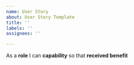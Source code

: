 ```yaml
---
name: User Story
about: User Story Template
title: ''
labels: ''
assignees: ''

---
```


As a **role** I can **capability** so that **received benefit**
